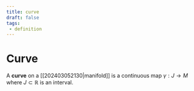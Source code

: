 ```yaml
---
title: curve
draft: false
tags:
 - definition
---
```

# Curve
A **curve** on a [[202403052130|manifold]] is a continuous map $\gamma:J \to M$ where $J \subset \mathbb{R}$ is an interval. 
